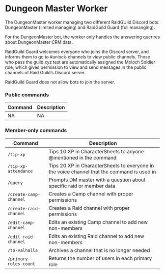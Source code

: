 # Dungeon Master Worker

The DungeonMaster worker managing two different RaidGUild Discord bots: DungeonMaster (limited managing) and RaidGuild Guard (full mananging).

For the DungeonMaster bot, the worker only handles the answering querires about DungeonMaster CRM data.

RaidGuild Guard welcomes everyone who joins the Discord server, and informs them to go to #unlock-channels to view public channels. Those who pass the guild.xyz test are automatically assigned the Moloch Soldier role, which gives permission to view and send messages in the public channels of Raid Guild’s Discord server.

RaidGuild Guard does not allow bots to join the server.

### Public commands

| Command | Description |
| ------- | ----------- |
| NA      | NA          |

### Member-only commands

| Command                 | Description                                                                                |
| ----------------------- | ------------------------------------------------------------------------------------------ |
| `/tip-xp `              | Tips 10 XP in CharacterSheets to anyone @mentioned in the command                          |
| `/tip-xp-attendance `   | Tips 20 XP in CharacterSheets to everyone in the voice channel that the command is used in |
| `/query `               | Prompts DM master with a question about specific raid or member data                       |
| `/create-camp-channel ` | Creates a Camp channel with proper permissions                                             |
| `/create-raid-channel`  | Creates a Raid channel with proper permissions                                             |
| `/edit-camp-channel`    | Edits an existing Camp channel to add new non-members                                      |
| `/edit-raid-channel`    | Edits an existing Raid channel to add new non-members                                      |
| `/to-valhalla`          | Archives a channel that is no longer needed                                                |
| `/primary-roles-count`  | Returns the number of users in each primary role                                           |
